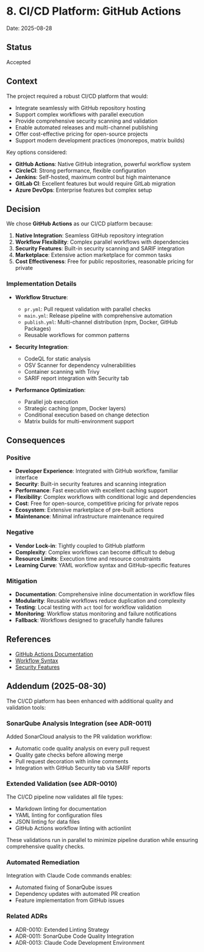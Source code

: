 # 8. CI/CD Platform: GitHub Actions

Date: 2025-08-28

## Status

Accepted

## Context

The project required a robust CI/CD platform that would:

- Integrate seamlessly with GitHub repository hosting
- Support complex workflows with parallel execution
- Provide comprehensive security scanning and validation
- Enable automated releases and multi-channel publishing
- Offer cost-effective pricing for open-source projects
- Support modern development practices (monorepos, matrix builds)

Key options considered:

- **GitHub Actions**: Native GitHub integration, powerful workflow system
- **CircleCI**: Strong performance, flexible configuration
- **Jenkins**: Self-hosted, maximum control but high maintenance
- **GitLab CI**: Excellent features but would require GitLab migration
- **Azure DevOps**: Enterprise features but complex setup

## Decision

We chose **GitHub Actions** as our CI/CD platform because:

1. **Native Integration**: Seamless GitHub repository integration
2. **Workflow Flexibility**: Complex parallel workflows with dependencies
3. **Security Features**: Built-in security scanning and SARIF integration
4. **Marketplace**: Extensive action marketplace for common tasks
5. **Cost Effectiveness**: Free for public repositories, reasonable pricing for private

### Implementation Details

- **Workflow Structure**:
  - `pr.yml`: Pull request validation with parallel checks
  - `main.yml`: Release pipeline with comprehensive automation
  - `publish.yml`: Multi-channel distribution (npm, Docker, GitHub Packages)
  - Reusable workflows for common patterns

- **Security Integration**:
  - CodeQL for static analysis
  - OSV Scanner for dependency vulnerabilities
  - Container scanning with Trivy
  - SARIF report integration with Security tab

- **Performance Optimization**:
  - Parallel job execution
  - Strategic caching (pnpm, Docker layers)
  - Conditional execution based on change detection
  - Matrix builds for multi-environment support

## Consequences

### Positive

- **Developer Experience**: Integrated with GitHub workflow, familiar interface
- **Security**: Built-in security features and scanning integration
- **Performance**: Fast execution with excellent caching support
- **Flexibility**: Complex workflows with conditional logic and dependencies
- **Cost**: Free for open-source, competitive pricing for private repos
- **Ecosystem**: Extensive marketplace of pre-built actions
- **Maintenance**: Minimal infrastructure maintenance required

### Negative

- **Vendor Lock-in**: Tightly coupled to GitHub platform
- **Complexity**: Complex workflows can become difficult to debug
- **Resource Limits**: Execution time and resource constraints
- **Learning Curve**: YAML workflow syntax and GitHub-specific features

### Mitigation

- **Documentation**: Comprehensive inline documentation in workflow files
- **Modularity**: Reusable workflows reduce duplication and complexity
- **Testing**: Local testing with `act` tool for workflow validation
- **Monitoring**: Workflow status monitoring and failure notifications
- **Fallback**: Workflows designed to gracefully handle failures

## References

- [GitHub Actions Documentation](https://docs.github.com/en/actions)
- [Workflow Syntax](https://docs.github.com/en/actions/using-workflows/workflow-syntax-for-github-actions)
- [Security Features](https://docs.github.com/en/code-security)

## Addendum (2025-08-30)

The CI/CD platform has been enhanced with additional quality and validation tools:

### SonarQube Analysis Integration (see ADR-0011)

Added SonarCloud analysis to the PR validation workflow:

- Automatic code quality analysis on every pull request
- Quality gate checks before allowing merge
- Pull request decoration with inline comments
- Integration with GitHub Security tab via SARIF reports

### Extended Validation (see ADR-0010)

The CI/CD pipeline now validates all file types:

- Markdown linting for documentation
- YAML linting for configuration files
- JSON linting for data files
- GitHub Actions workflow linting with actionlint

These validations run in parallel to minimize pipeline duration while ensuring comprehensive quality checks.

### Automated Remediation

Integration with Claude Code commands enables:

- Automated fixing of SonarQube issues
- Dependency updates with automated PR creation
- Feature implementation from GitHub issues

### Related ADRs

- ADR-0010: Extended Linting Strategy
- ADR-0011: SonarQube Code Quality Integration
- ADR-0013: Claude Code Development Environment

